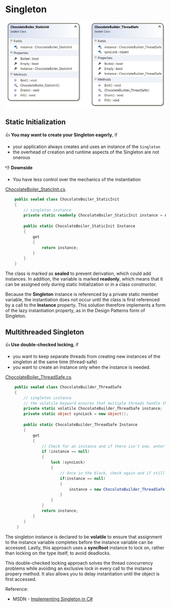 # Singleton

![ChocolateBoiler as Singleton](/CreationalPatterns/doc/Singleton.png)

## Static Initialization

:thumbsup: **You may want to create your Singleton eagerly**, if
* your application always creates and uses an instance of the `Singleton`
* the overhead of creation and runtime aspects of the Singleton are not onerous

:thumbsdown: **Downside**
* You have less control over the mechanics of the instantiation

[ChocolateBoiler_StaticInit.cs](/CreationalPatterns/Singleton/ChocolateBoiler_StaticInit.cs).
```cs
    public sealed class ChocolateBoiler_StaticInit
    {
        // singleton instance
        private static readonly ChocolateBoiler_StaticInit instance = new ChocolateBoiler_StaticInit();

        public static ChocolateBoiler_StaticInit Instance
        {
            get
            {
                return instance;
            }
        }
    }
```

The class is marked as **sealed** to prevent derivation, which could add instances. In addition, the variable is marked **readonly**, which means that it can be assigned only during static Initialization or in a class constructor.

Because the **Singleton** instance is referenced by a private static member variable, the instantiation does not occur until the class is first referenced by a call to the **Instance** property. This solution therefore implements a form of the lazy instantiation property, as in the Design Patterns form of Singleton.

## Multithreaded Singleton

:thumbsup: **Use double-checked locking**, if
* you want to keep separate threads from creating new instances of the singleton at the same time (thread-safe)
* you want to create an instance only when the instance is needed.

[ChocolateBoiler_ThreadSafe.cs](/CreationalPatterns/Singleton/ChocolateBoiler_ThreadSafe.cs).
```cs
    public sealed class ChocolateBuilder_ThreadSafe
    {       
        // singleton instance
        // the volatile keyword ensures that multiple threads handle the singleton instance variable correctly
        private static volatile ChocolateBuilder_ThreadSafe instance;
        private static object syncLock = new object();

        public static ChocolateBuilder_ThreadSafe Instance
        {
            get
            {
                // Check for an instance and if there isn't one, enter a locked block
                if (instance == null)
                {
                    lock (syncLock)
                    {
                        // Once in the block, check again and if still null
                        if(instance == null)
                        {
                            instance = new ChocolateBuilder_ThreadSafe();
                        }                 
                    }  
                }
                return instance;
            }
        }
     }
```
The singleton instance is declared to be **volatile** to ensure that assignment to the instance variable completes before the instance variable can be accessed.
Lastly, this approach uses a **syncRoot** instance to lock on, rather than locking on the type itself, to avoid deadlocks.

This double-checked locking approach solves the thread concurrency problems while avoiding an exclusive lock in every call to the instance propery method. It also allows you to delay instantiation until the object is first accessed.

Reference: 
* MSDN - [Implementing Singleton in C#](https://msdn.microsoft.com/en-us/library/ff650316.aspx)
